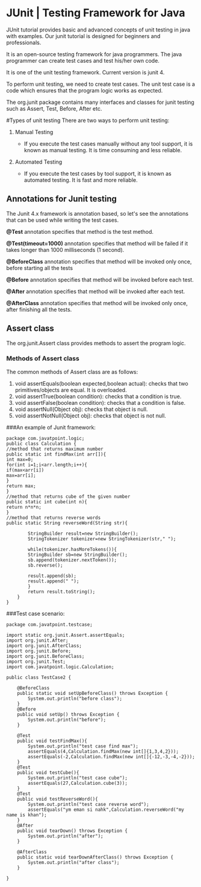 # JUnit | Testing Framework for Java
JUnit tutorial provides basic and advanced concepts of unit testing in java with examples. Our junit tutorial is designed for beginners and professionals.

It is an open-source testing framework for java programmers. The java programmer can create test cases and test his/her own code.

It is one of the unit testing framework. Current version is junit 4.

To perform unit testing, we need to create test cases. The unit test case is a code which ensures that the program logic works as expected.

The org.junit package contains many interfaces and classes for junit testing such as Assert, Test, Before, After etc.

#Types of unit testing
There are two ways to perform unit testing:

1) Manual Testing
   - If you execute the test cases manually without any tool support, it is known as manual testing. It is time consuming and less reliable.

2) Automated Testing
   - If you execute the test cases by tool support, it is known as automated testing. It is fast and more reliable.

## Annotations for Junit testing
The Junit 4.x framework is annotation based, so let's see the annotations that can be used while writing the test cases.

**@Test** annotation specifies that method is the test method.

**@Test(timeout=1000)** annotation specifies that method will be failed if it takes longer than 1000 milliseconds (1 second).

**@BeforeClass** annotation specifies that method will be invoked only once, before starting all the tests

**@Before** annotation specifies that method will be invoked before each test.

**@After** annotation specifies that method will be invoked after each test.

**@AfterClass** annotation specifies that method will be invoked only once, after finishing all the tests.

## Assert class
The org.junit.Assert class provides methods to assert the program logic.

### Methods of Assert class
The common methods of Assert class are as follows:

1) void assertEquals(boolean expected,boolean actual): checks that two primitives/objects are equal. It is overloaded.
2) void assertTrue(boolean condition): checks that a condition is true.
3) void assertFalse(boolean condition): checks that a condition is false.
4) void assertNull(Object obj): checks that object is null.
5) void assertNotNull(Object obj): checks that object is not null.


###An example of Junit framework:
```
package com.javatpoint.logic;  
public class Calculation {  
//method that returns maximum number  
public static int findMax(int arr[]){  
int max=0;  
for(int i=1;i<arr.length;i++){  
if(max<arr[i])  
max=arr[i];  
}  
return max;  
}  
//method that returns cube of the given number  
public static int cube(int n){  
return n*n*n;  
}  
//method that returns reverse words   
public static String reverseWord(String str){

        StringBuilder result=new StringBuilder();  
        StringTokenizer tokenizer=new StringTokenizer(str," ");  
  
        while(tokenizer.hasMoreTokens()){  
        StringBuilder sb=new StringBuilder();  
        sb.append(tokenizer.nextToken());  
        sb.reverse();  
  
        result.append(sb);  
        result.append(" ");  
        }  
        return result.toString();  
    }  
}  
```

###Test case scenario:
```
package com.javatpoint.testcase;

import static org.junit.Assert.assertEquals;  
import org.junit.After;  
import org.junit.AfterClass;  
import org.junit.Before;  
import org.junit.BeforeClass;  
import org.junit.Test;  
import com.javatpoint.logic.Calculation;

public class TestCase2 {

    @BeforeClass  
    public static void setUpBeforeClass() throws Exception {  
        System.out.println("before class");  
    }  
    @Before  
    public void setUp() throws Exception {  
        System.out.println("before");  
    }  
  
    @Test  
    public void testFindMax(){  
        System.out.println("test case find max");  
        assertEquals(4,Calculation.findMax(new int[]{1,3,4,2}));  
        assertEquals(-2,Calculation.findMax(new int[]{-12,-3,-4,-2}));  
    }  
    @Test  
    public void testCube(){  
        System.out.println("test case cube");  
        assertEquals(27,Calculation.cube(3));  
    }  
    @Test  
    public void testReverseWord(){  
        System.out.println("test case reverse word");  
        assertEquals("ym eman si nahk",Calculation.reverseWord("my name is khan");  
    }  
    @After  
    public void tearDown() throws Exception {  
        System.out.println("after");  
    }  
  
    @AfterClass  
    public static void tearDownAfterClass() throws Exception {  
        System.out.println("after class");  
    }  

}  
```
